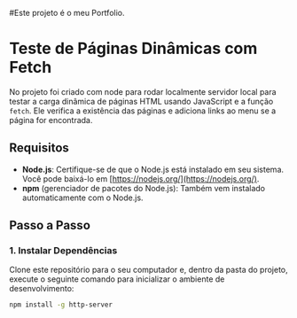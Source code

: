 #Este projeto é o meu Portfolio.

# Teste de Páginas Dinâmicas com Fetch

No projeto foi criado com node para rodar localmente servidor local para testar a carga dinâmica de páginas HTML usando JavaScript e a função `fetch`. Ele verifica a existência das páginas e adiciona links ao menu se a página for encontrada.

## Requisitos

- **Node.js**: Certifique-se de que o Node.js está instalado em seu sistema. Você pode baixá-lo em [https://nodejs.org/](https://nodejs.org/).
- **npm** (gerenciador de pacotes do Node.js): Também vem instalado automaticamente com o Node.js.

## Passo a Passo

### 1. Instalar Dependências

Clone este repositório para o seu computador e, dentro da pasta do projeto, execute o seguinte comando para inicializar o ambiente de desenvolvimento:

```bash
npm install -g http-server
